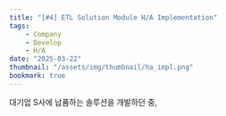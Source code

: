 ```yaml
---
title: "[#4] ETL Solution Module H/A Implementation"
tags:
    - Company
    - Develop
    - H/A
date: "2025-03-22"
thumbnail: "/assets/img/thumbnail/ha_impl.png"
bookmark: true
---
```


대기업 S사에 납품하는 솔루션을 개발하던 중,